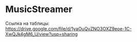 # MusicStreamer

Ссылка на таблицы: https://drive.google.com/file/d/1yaOuQyZNO3OXZ9eoe-1C-XwQJk4gM6_U/view?usp=sharing

